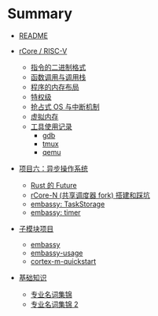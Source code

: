 # Summary

- [README](README.md)
- [rCore / RISC-V]()
  - [指令的二进制格式](rcore-instruction-binary.md)
  - [函数调用与调用栈](rcore-function-call.md)
  - [程序的内存布局](rcore-memory-layout.md)
  - [特权级](rcore-privilege.md)
  - [抢占式 OS 与中断机制](rcore-os-multiprograms.md)
  - [虚拟内存](rcore-virtual-memory.md)
  - [工具使用记录]()
    - [gdb](rcore-gdb.md)
    - [tmux](rcore-tmux.md)
    - [qemu](rcore-qemu.md)

- [项目六：异步操作系统](async-os.md)
  - [Rust 的 Future](async-os-rust-futures.md)
  - [rCore-N (共享调度器 fork) 搭建和踩坑](async-os-dev-log_rCore-N.md)
  - [embassy: TaskStorage](async-os-dev-log_embassy-executor.md)
  - [embassy: timer](embassy-timer.md)

- [子模块项目]()
  - [embassy](./embassy.md)
  - [embassy-usage](embassy-usage.md)
  - [cortex-m-quickstart](cortex-m-quickstart.md)

- [基础知识]()
  - [专业名词集锦](./terminology.md)
  - [专业名词集锦 2](./terminology2.md)

